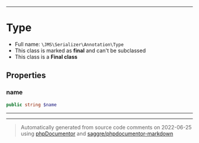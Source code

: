 ***

# Type





* Full name: `\JMS\Serializer\Annotation\Type`
* This class is marked as **final** and can't be subclassed
* This class is a **Final class**



## Properties


### name



```php
public string $name
```






***



***
> Automatically generated from source code comments on 2022-06-25 using [phpDocumentor](http://www.phpdoc.org/) and [saggre/phpdocumentor-markdown](https://github.com/Saggre/phpDocumentor-markdown)
